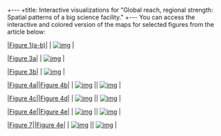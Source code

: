 +---
+title: Interactive visualizations for "Global reach, regional strength: Spatial patterns of a big science facility."
+---
You can access the interactive and colored version of the maps for selected figures from the article below:

|[Figure 1(a-b)](viz/fig1_color.html)|
| [![img](fig1a.png)](viz/fig1_color.html) |

|[Figure 3a](viz/fig3a_color_time.html)|
| [![img](fig3a.png)](viz/fig3a_color.html) |

|[Figure 3b](viz/fig3b_color_time.html)|
| [![img](fig3b.png)](viz/fig3b_color.html) |

|[Figure 4a](viz/fig4ab_color_time.html)||[Figure 4b](viz/fig4ab_color_time.html)|
| [![img](fig4a.png)](viz/fig4ab_color.html) || [![img](fig4b.png)](viz/fig4ab_color.html) |

|[Figure 4c](viz/fig4cd_color_time.html)||[Figure 4d](viz/fig4cd_color_time.html)|
| [![img](fig4c.png)](viz/fig4cd_color.html) || [![img](fig4d.png)](viz/fig4cd_color.html) |

|[Figure 4e](viz/fig4ef_color_time.html)||[Figure 4e](viz/fig4ef_color_time.html)|
| [![img](fig4e.png)](viz/fig4ef_color.html) || [![img](fig4f.png)](viz/fig4ef_color.html) |

|[Figure 7](viz/fig4ef_color_time.html)||[Figure 4e](viz/fig4ef_color_time.html)|
| [![img](fig4e.png)](viz/fig4ef_color.html) || [![img](fig4f.png)](viz/fig4ef_color.html) |



